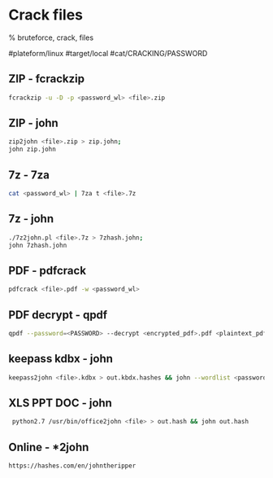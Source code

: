 # Crack files

% bruteforce, crack, files

#plateform/linux  #target/local  #cat/CRACKING/PASSWORD 

## ZIP - fcrackzip
```bash
fcrackzip -u -D -p <password_wl> <file>.zip
```

## ZIP - john
```bash
zip2john <file>.zip > zip.john;
john zip.john
```

## 7z - 7za
```bash
cat <password_wl> | 7za t <file>.7z
```

## 7z - john
```bash
./7z2john.pl <file>.7z > 7zhash.john;
john 7zhash.john
```

## PDF - pdfcrack
```bash
pdfcrack <file>.pdf -w <password_wl>
```

## PDF decrypt - qpdf
```bash
qpdf --password=<PASSWORD> --decrypt <encrypted_pdf>.pdf <plaintext_pdf>.pdf
```

## keepass kdbx - john
```bash
keepass2john <file>.kdbx > out.kbdx.hashes && john --wordlist <password_wl> out.kbdx.hashes
```

## XLS PPT DOC - john
```bash
 python2.7 /usr/bin/office2john <file> > out.hash && john out.hash
```

## Online - *2john
```bash
https://hashes.com/en/johntheripper
```
